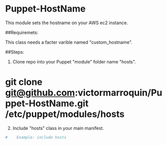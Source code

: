 Puppet-HostName
===============

This module sets the hostname on your AWS ec2 instance.

##Requiremets:

This class needs a facter varible named "custom_hostname".

##Steps:

1. Clone repo into your Puppet "module" folder name "hosts".

# git clone git@github.com:victormarroquin/Puppet-HostName.git /etc/puppet/modules/hosts

2. Include "hosts" class in your main manifest.
```bash
#    Example: include hosts

